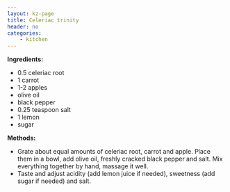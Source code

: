 ```yaml
---
layout: kz-page
title: Celeriac trinity
header: no
categories:
    - kitchen
---
```


**Ingredients:**

* 0.5 celeriac root
* 1 carrot
* 1-2 apples
* olive oil
* black pepper
* 0.25 teaspoon salt
<nbsp></nbsp>
* 1 lemon
* sugar

**Methods:**
* Grate about equal amounts of celeriac root, carrot and apple. Place them in a bowl, add olive oil, freshly cracked black pepper and salt. Mix everything together by hand, massage it well.
* Taste and adjust acidity (add lemon juice if needed), sweetness (add sugar if needed) and salt.
